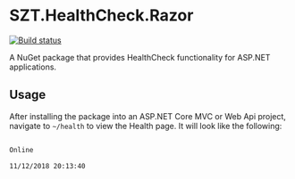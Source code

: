 # SZT.HealthCheck.Razor

[![Build status](https://sevenzerothree.visualstudio.com/Health%20Check/_apis/build/status/HealthCheck.Main)](https://sevenzerothree.visualstudio.com/Health%20Check/_build/latest?definitionId=8)

A NuGet package that provides HealthCheck functionality for ASP.NET applications.

## Usage

After installing the package into an ASP.NET Core MVC or Web Api project, navigate to `~/health` to view the Health page. It will look like the following:

```html

Online

11/12/2018 20:13:40

```
